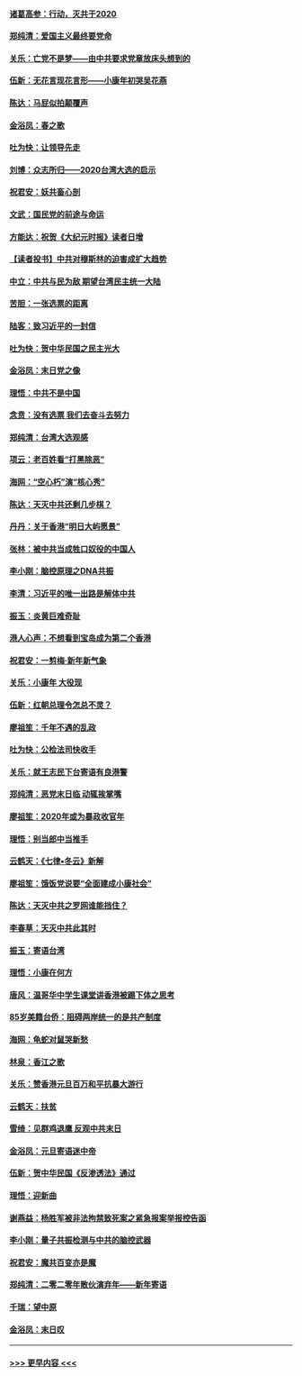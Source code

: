 #### [诸葛高参：行动，灭共于2020](../pages/nsc993/n11804120.md?t=01191555) 
#### [郑纯清：爱国主义最终要党命](../pages/nsc993/n11802197.md?t=01191555) 
#### [关乐：亡党不是梦——由中共要求党章放床头想到的](../pages/nsc993/n11802156.md?t=01191555) 
#### [伍新：无花言现花言形——小康年初哭吴花燕](../pages/nsc993/n11800044.md?t=01191555) 
#### [陈达：马屁似拍颠覆声](../pages/nsc993/n11800010.md?t=01191555) 
#### [金浴凤：春之歌](../pages/nsc993/n11797687.md?t=01191555) 
#### [吐为快：让领导先走](../pages/nsc993/n11797512.md?t=01191555) 
#### [刘博：众志所归——2020台湾大选的启示](../pages/nsc993/n11796878.md?t=01191555) 
#### [祝君安：妖共畜心剖](../pages/nsc993/n11794273.md?t=01191555) 
#### [文武：国民党的前途与命运](../pages/nsc993/n11794198.md?t=01191555) 
#### [方能达：祝贺《大纪元时报》读者日增](../pages/nsc993/n11793807.md?t=01191555) 
#### [【读者投书】中共对穆斯林的迫害成扩大趋势](../pages/nsc993/n11791371.md?t=01191555) 
#### [中立：中共与民为敌 期望台湾民主统一大陆](../pages/nsc993/n11790392.md?t=01191555) 
#### [苦胆：一张选票的距离](../pages/nsc993/n11788914.md?t=01191555) 
#### [陆客：致习近平的一封信](../pages/nsc993/n11788867.md?t=01191555) 
#### [吐为快：贺中华民国之民主光大](../pages/nsc993/n11788618.md?t=01191555) 
#### [金浴凤：末日党之像](../pages/nsc993/n11787475.md?t=01191555) 
#### [理悟：中共不是中国](../pages/nsc993/n11787463.md?t=01191555) 
#### [念贲：没有选票  我们去奋斗去努力](../pages/nsc993/n11787398.md?t=01191555) 
#### [郑纯清：台湾大选观感](../pages/nsc993/n11786210.md?t=01191555) 
#### [项云：老百姓看“打黑除恶”](../pages/nsc993/n11785398.md?t=01191555) 
#### [海网：“空心朽”演“核心秀”](../pages/nsc993/n11783874.md?t=01191555) 
#### [陈达：天灭中共还剩几步棋？](../pages/nsc993/n11783719.md?t=01191555) 
#### [丹丹：关于香港“明日大屿愿景”](../pages/nsc993/n11783273.md?t=01191555) 
#### [张林：被中共当成牲口奴役的中国人](../pages/nsc993/n11782397.md?t=01191555) 
#### [李小刚：脑控原理之DNA共振](../pages/nsc993/n11780962.md?t=01191555) 
#### [李清：习近平的唯一出路是解体中共](../pages/nsc993/n11780866.md?t=01191555) 
#### [振玉：炎黄巨难奇耻](../pages/nsc993/n11779632.md?t=01191555) 
#### [港人心声：不想看到宝岛成为第二个香港](../pages/nsc993/n11778817.md?t=01191555) 
#### [祝君安：一剪梅‧新年新气象](../pages/nsc993/n11776340.md?t=01191555) 
#### [关乐：小康年 大役现](../pages/nsc993/n11774213.md?t=01191555) 
#### [伍新：红朝总理令怎总不灵？](../pages/nsc993/n11770813.md?t=01191555) 
#### [廖祖笙：千年不遇的乱政](../pages/nsc993/n11770373.md?t=01191555) 
#### [吐为快：公检法司快收手](../pages/nsc993/n11770359.md?t=01191555) 
#### [关乐：就王志民下台寄语有良港警](../pages/nsc993/n11769903.md?t=01191555) 
#### [郑纯清：恶党末日临 动辄挨掌嘴](../pages/nsc993/n11769356.md?t=01191555) 
#### [廖祖笙：2020年或为暴政收官年](../pages/nsc993/n11768216.md?t=01191555) 
#### [理悟：别当郎中当推手](../pages/nsc993/n11768243.md?t=01191555) 
#### [云鹤天：《七律▪冬云》新解](../pages/nsc993/n11768204.md?t=01191555) 
#### [廖祖笙：饿饭党说要“全面建成小康社会”](../pages/nsc993/n11767482.md?t=01191555) 
#### [陈达：天灭中共之罗网谁能挡住？](../pages/nsc993/n11767465.md?t=01191555) 
#### [李春草：天灭中共此其时](../pages/nsc993/n11767452.md?t=01191555) 
#### [振玉：寄语台湾](../pages/nsc993/n11767432.md?t=01191555) 
#### [理悟：小康在何方](../pages/nsc993/n11767394.md?t=01191555) 
#### [唐风：温哥华中学生课堂讲香港被踢下体之思考](../pages/nsc993/n11766848.md?t=01191555) 
#### [85岁美籍台侨：阻碍两岸统一的是共产制度](../pages/nsc993/n11765043.md?t=01191555) 
#### [海网：龟蛇对鼠哭新愁](../pages/nsc993/n11764895.md?t=01191555) 
#### [林泉：香江之歌](../pages/nsc993/n11764415.md?t=01191555) 
#### [关乐：赞香港元旦百万和平抗暴大游行](../pages/nsc993/n11764382.md?t=01191555) 
#### [云鹤天：扶贫](../pages/nsc993/n11764245.md?t=01191555) 
#### [雪绮：见群鸡退鹰  反观中共末日](../pages/nsc993/n11762112.md?t=01191555) 
#### [金浴凤：元旦寄语迷中帝](../pages/nsc993/n11761788.md?t=01191555) 
#### [伍新：贺中华民国《反渗透法》通过](../pages/nsc993/n11761994.md?t=01191555) 
#### [理悟：迎新曲](../pages/nsc993/n11761152.md?t=01191555) 
#### [谢燕益：杨胜军被非法拘禁致死案之紧急报案举报控告函](../pages/nsc993/n11756134.md?t=01191555) 
#### [李小刚：量子共振检测与中共的脑控武器](../pages/nsc993/n11754518.md?t=01191555) 
#### [祝君安：魔共百变亦是魔](../pages/nsc993/n11754469.md?t=01191555) 
#### [郑纯清：二零二零年散伙演弃年——新年寄语](../pages/nsc993/n11754195.md?t=01191555) 
#### [千瑞：望中原](../pages/nsc993/n11754159.md?t=01191555) 
#### [金浴凤：末日叹](../pages/nsc993/n11752359.md?t=01191555) 

----
#### [ >>> 更早内容 <<< ](../indexes/nsc993-earlier.md)
